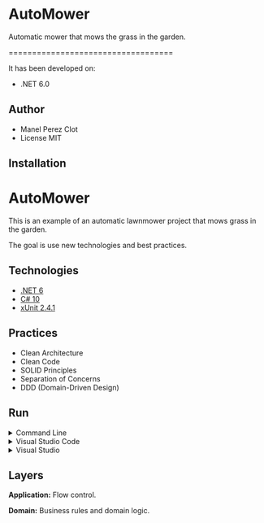 # AutoMower
Automatic mower that mows the grass in the garden.

===================================

It has been developed on:
- .NET 6.0

Author
------

- Manel Perez Clot
- License MIT

Installation
------------


# AutoMower


This is an example of an automatic lawnmower project that mows grass in the garden.

The goal is use new technologies and best practices.

## Technologies

* [.NET 6](https://dotnet.microsoft.com/download)
* [C# 10](https://docs.microsoft.com/en-us/dotnet/csharp)
* [xUnit 2.4.1](https://www.nuget.org/packages/xunit)

## Practices

* Clean Architecture
* Clean Code
* SOLID Principles
* Separation of Concerns
* DDD (Domain-Driven Design)

## Run

<details>
<summary>Command Line</summary>

#### Prerequisites

* [.NET SDK](https://dotnet.microsoft.com/download/dotnet)

#### Steps

1. Open directory **src\AutoMower.ConsoleApp** in command line and execute **dotnet run**.

</details>

<details>
<summary>Visual Studio Code</summary>

#### Prerequisites

* [.NET SDK](https://dotnet.microsoft.com/download/dotnet)
* [Visual Studio Code](https://code.visualstudio.com)
* [C# Extension](https://marketplace.visualstudio.com/items?itemName=ms-vscode.csharp)

#### Steps

1. Open **src** directory in Visual Studio Code.
2. Press **F5**.

</details>

<details>
<summary>Visual Studio</summary>

#### Prerequisites

* [Visual Studio](https://visualstudio.microsoft.com)

#### Steps

1. Open **AutoMower.sln** file in Visual Studio.
2. Set **AutoMower.ConsoleApp** as startup project.
3. Press **F5**.

</details>


## Layers


**Application:** Flow control.

**Domain:** Business rules and domain logic.
